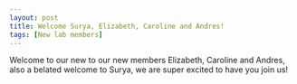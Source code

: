 ```yaml
---
layout: post
title: Welcome Surya, Elizabeth, Caroline and Andres!
tags: [New lab members]
---
```


Welcome to our new to our new members Elizabeth, Caroline and Andres, also a belated welcome to Surya, we are super excited to have you join us!




<br><br>
<br><br>
<br><br>
<br><br>
